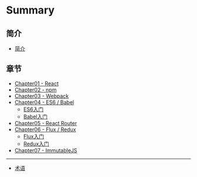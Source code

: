 # Summary

## 简介
* [简介](README.md)

## 章节
* [Chapter01 - React]()
* [Chapter02 - npm]()
* [Chapter03 - Webpack]()
* [Chapter04 - ES6 / Babel](docs/chapter04/README.md)
    * [ES6入门](docs/chapter04/es6/ES6入门.md)
    * [Babel入门](docs/chapter04/babel/Babel入门.md)
* [Chapter05 - React Router]()
* [Chapter06 - Flux / Redux](docs/chapter06/README.md)
    * [Flux入门](docs/chapter06/flux/Flux入门.md)
    * [Redux入门](docs/chapter06/redux/Redux入门.md)
* [Chapter07 - ImmutableJS]()

----

* [术语](GLOSSARY.md)
